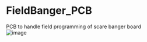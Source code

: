 # FieldBanger_PCB
PCB to handle field programming of scare banger board  
![image](https://user-images.githubusercontent.com/36548759/194868419-1c13d4f6-b788-4d42-8b6d-f767ab61ed46.png)
